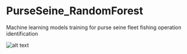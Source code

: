 # PurseSeine_RandomForest
Machine learning models training for purse seine fleet fishing operation identification

![alt text](data/pic2.png.png)